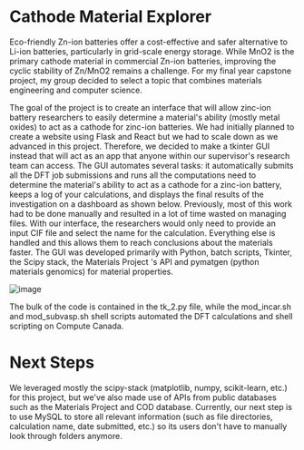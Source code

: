 # Cathode Material Explorer

Eco-friendly Zn-ion batteries offer a cost-effective and safer alternative to Li-ion batteries, particularly in grid-scale energy storage. While MnO2 is the primary cathode material in commercial Zn-ion batteries, improving the cyclic stability of Zn/MnO2 remains a challenge. For my final year capstone project, my group decided to select a topic that combines materials engineering and computer science. 

The goal of the project is to create an interface that will allow zinc-ion battery researchers to easily determine a material's ability (mostly metal oxides) to act as a cathode for zinc-ion batteries. We had initially planned to create a website using Flask and React but we had to scale down as we advanced in this project. Therefore, we decided to make a tkinter GUI instead that will act as an app that anyone within our supervisor's research team can access. The GUI automates several tasks: it automatically submits all the DFT job submissions and runs all the computations need to determine the material's ability to act as a cathode for a zinc-ion battery, keeps a log of your calculations, and displays the final results of the investigation on a dashboard as shown below. Previously, most of this work had to be done manually and resulted in a lot of time wasted on managing files. With our interface, the researchers would only need to provide an input CIF file and select the name for the calculation. Everything else is handled and this allows them to reach conclusions about the materials faster. The GUI was developed primarily with Python, batch scripts, Tkinter, the Scipy stack, the Materials Project 's API and pymatgen (python materials genomics) for material properties.

![image](https://github.com/osebom/cathode_explorer/assets/40761922/ab7b4095-469e-4f9f-b027-2aadf650b569)

The bulk of the code is contained in the tk_2.py file, while the mod_incar.sh and mod_subvasp.sh shell scripts automated the DFT calculations and shell scripting on Compute Canada.

# Next Steps
We leveraged mostly the scipy-stack (matplotlib, numpy, scikit-learn, etc.) for this project, but we've also made use of APIs from public databases such as the Materials Project and COD database. Currently, our next step is to use MySQL to store all relevant information (such as file directories, calculation name, date submitted, etc.) so its users don't have to manually look through folders anymore.
